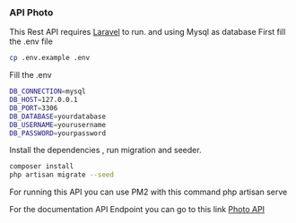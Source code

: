 
### API Photo ###

This Rest API requires [Laravel](https://laravel.com/) to run. and using Mysql as database
First fill the .env file
```sh
cp .env.example .env
```

Fill the .env
```sh
DB_CONNECTION=mysql
DB_HOST=127.0.0.1
DB_PORT=3306
DB_DATABASE=yourdatabase
DB_USERNAME=yourusername
DB_PASSWORD=yourpassword

```
Install the dependencies , run migration and seeder.

```sh
composer install
php artisan migrate --seed
```

For running this API you can use PM2 with this command
php artisan serve

For the documentation API Endpoint you can go to this link [Photo API](https://www.postman.com/telecoms-specialist-49995159/workspace/photo-api)
